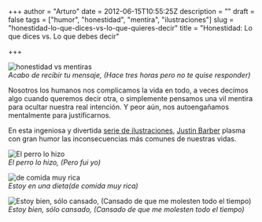 +++
author = "Arturo"
date = 2012-06-15T10:55:25Z
description = ""
draft = false
tags = ["humor", "honestidad", "mentira", "ilustraciones"]
slug = "honestidad-lo-que-dices-vs-lo-que-quieres-decir"
title = "Honestidad: Lo que dices vs. Lo que debes decir"

+++

![honestidad vs mentiras](/content/images/2012/06/movil.jpg)<br />
<cite>Acabo de recibir tu mensaje, (Hace tres horas pero no te quise responder)</cite>

Nosotros los humanos nos complicamos la vida en todo, a veces decímos algo cuando queremos decir otra, o simplemente pensamos una vil mentira para ocultar nuestra real intención. Y peor aún, nos autoengañamos mentalmente para justificarnos.

En esta ingeniosa y divertida [serie de ilustraciones](https://www.behance.net/gallery/Truth-and-Lies/2018665), [Justin Barber](https://www.behance.net/justinbarber) plasma con gran humor las inconsecuencias más comunes de nuestras vidas.

![El perro lo hizo](/content/images/2012/06/el-perro.jpg)<br />
<cite>El perro lo hizo, (Pero fui yo)</cite>

![de comida muy rica](/content/images/2012/06/dieta.jpg)<br />
<cite>Estoy en una dieta(de comida muy rica)</cite>

![Estoy bien, sólo cansado, (Cansado de que me molesten todo el tiempo)](/content/images/2012/06/estoy-bien.jpg "estoy-bien")<br />
<cite>Estoy bien, sólo cansado, (Cansado de que me molesten todo el tiempo)</cite>

